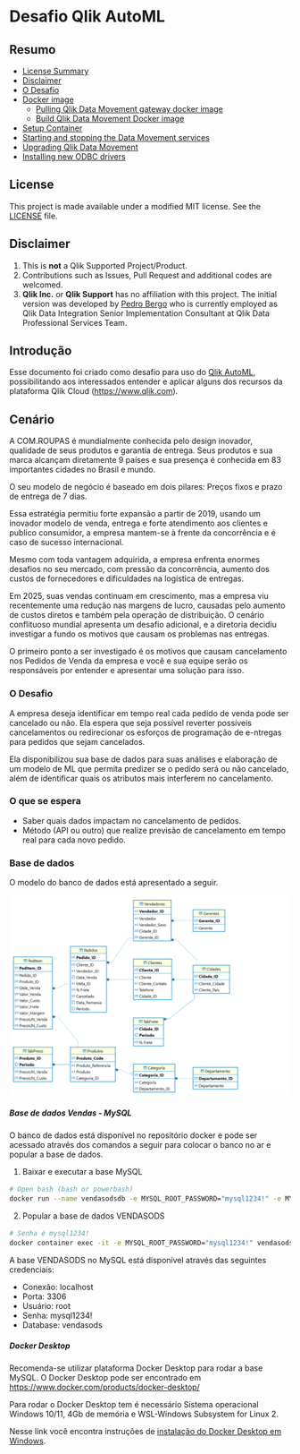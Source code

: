 # Desafio Qlik AutoML

## Resumo

- [License Summary](#license-summary)
- [Disclaimer](#disclaimer)
- [O Desafio](#introduction)
- [Docker image](#docker-image)
    - [Pulling Qlik Data Movement gateway docker image](#pulling-qlik-data-movement-gateway-docker-image)
    - [Build Qlik Data Movement Docker image](#build-qlik-data-movement-docker-image)
- [Setup Container](#setup-container)
- [Starting and stopping the Data Movement services](#starting-and-stopping-the-data-movement-services)
- [Upgrading Qlik Data Movement](#upgrading-qlik-data-movement)
- [Installing new ODBC drivers](#installing-new-odbc-drivers)

## License

This project is made available under a modified MIT license. See the [LICENSE](LICENSE) file.

## Disclaimer

1. This is **not** a Qlik Supported Project/Product.
2. Contributions such as Issues, Pull Request and additional codes are welcomed.
3. **Qlik Inc.** or **Qlik Support** has no affiliation with this project. The initial version was developed by [Pedro Bergo](https://www.linkedin.com/in/cleveranjos/) who is currently employed as Qlik Data Integration Senior Implementation Consultant at Qlik Data Professional Services Team.

## Introdução

Esse documento foi criado como desafio para uso do [Qlik AutoML](https://www.qlik.com/us/products/qlik-automl), possibilitando aos interessados entender e aplicar alguns dos recursos da plataforma Qlik Cloud (https://www.qlik.com).


## Cenário

A COM.ROUPAS é mundialmente conhecida pelo design inovador, qualidade de seus produtos e garantia de entrega. Seus produtos e sua marca alcançam diretamente 9 países e sua presença é conhecida em 83 importantes cidades no Brasil e mundo. 

O seu modelo de negócio é baseado em dois pilares: Preços fixos e prazo de entrega de 7 dias.

Essa estratégia permitiu forte expansão a partir de 2019, usando um inovador modelo de venda, entrega e forte atendimento aos clientes e publico consumidor, a empresa mantem-se à frente da concorrência e é caso de sucesso internacional.

Mesmo com toda vantagem adquirida, a empresa enfrenta enormes desafios no seu mercado, com pressão da concorrência, aumento dos custos de fornecedores e dificuldades na logística de entregas. 

Em 2025, suas vendas continuam em crescimento, mas a empresa viu recentemente uma redução nas margens de lucro, causadas pelo aumento de custos diretos e também pela operação de distribuição. O cenário conflituoso mundial apresenta um desafio adicional, e a diretoria decidiu investigar a fundo os motivos que causam os problemas nas entregas.

O primeiro ponto a ser investigado é os motivos que causam cancelamento nos Pedidos de Venda da empresa e você e sua equipe serão os responsáveis por entender e apresentar uma solução para isso.


### O Desafio

A empresa deseja identificar em tempo real cada pedido de venda pode ser cancelado ou não. Ela espera que seja possível reverter possíveis cancelamentos ou redirecionar os esforços de programação de e-ntregas para pedidos que sejam cancelados.

Ela disponibilizou sua base de dados para suas análises e elaboração de um modelo de ML que permita predizer se o pedido será ou não cancelado, além de identificar quais os atributos mais interferem no cancelamento.

### O que se espera

- Saber quais dados impactam no cancelamento de pedidos.
- Método (API ou outro) que realize previsão de cancelamento em tempo real para cada novo pedido.

### Base de dados

O modelo do banco de dados está apresentado a seguir.

![Modelo de Dados](derbasedados.png)

##### Base de dados Vendas - MySQL

O banco de dados está disponível no repositório docker e pode ser acessado através dos comandos a seguir para colocar o banco no ar e popular a base de dados.

1. Baixar e executar a base MySQL
``` bash
# Open bash (bash or powerbash)
docker run --name vendasodsdb -e MYSQL_ROOT_PASSWORD="mysql1234!" -e MYSQL_DATABASE=vendasods -e MYSQL_ROOT_HOST=% -e PATH=/usr/local/sbin:/usr/local/bin:/usr/sbin:/usr/bin:/sbin:/bin -v /var/lib/mysql -p 3306:3306 -p 33060:33060 -d pedrobergo/vendasodsdb:latest
```

2. Popular a base de dados VENDASODS
``` bash
# Senha é mysql1234!
docker container exec -it -e MYSQL_ROOT_PASSWORD="mysql1234!" vendasodsdb sh -c "mysql -u root -p vendasods < /tmp/vendasods.sql"
```

A base VENDASODS no MySQL está disponível através das seguintes credenciais:
- Conexão: localhost
- Porta: 3306
- Usuário: root
- Senha: mysql1234!
- Database: vendasods

##### Docker Desktop

Recomenda-se utilizar plataforma Docker Desktop para rodar a base MySQL.
O Docker Desktop pode ser encontrado em https://www.docker.com/products/docker-desktop/

Para rodar o Docker Desktop tem é necessário Sistema operacional Windows 10/11, 4Gb de memória e WSL-Windows Subsystem for Linux 2.

Nesse link você encontra instruções de [instalação do Docker Desktop em Windows](https://docs.docker.com/desktop/setup/install/windows-install/).

